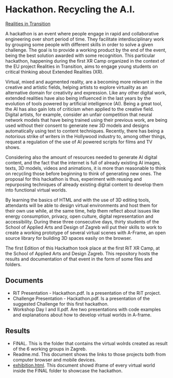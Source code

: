 # Hackathon. Recycling the A.I.
[Realities in Transition](https://www.realities-in-transition.eu/)

A hackathon is an event where people engage in rapid and collaborative engineering over short period of time. They facilitate interdisciplinary work by grouping some people with different skills in order to solve a given challenge. The goal is to provide a working product by the end of the event, being the best solution awarded with some recognition. This particular hackathon, happening during the first XR Camp organized in the context of the EU project Realities in Transition, aims to engage young students on critical thinking about Extended Realities (XR).

Virtual, mixed and augmented reality, are a becoming more relevant in the creative and artistic fields, helping artists to explore virtuality as an alternative domain for creativity and expression. Like any other digital work, extended realities have also being influenced in the last years by the evolution of tools powered by artificial intelligence (AI). Being a great tool, the AI has also gain lots of criticism when applied to the creative field. Digital artists, for example, consider an unfair competition that neural network models that have being trained using their previous work, are being used without their consent to generate new 3D models and designs automatically using text to content techniques. Recently, there has being a notorious strike of writers in the Hollywood industry to, among other things, request a regulation of the use of AI powered scripts for films and TV shows.

Considering also the amount of resources needed to generate AI digital content, and the fact that the internet is full of already existing AI images, texts, 3D models, videos and animations, it is more than reasonable to think on recycling those before beginning to think of generating new ones. The proposal for this hackathon is thus, experiment with reusing and repurposing techniques of already existing digital content to develop them into functional virtual worlds.

By learning the basics of HTML and with the use of 3D editing tools, attendants will be able to design virtual environments and host them for their own use while, at the same time, help them reflect about issues like energy consumption, privacy, open culture, digital representation and accessibility. During these three consecutive days, thirty students of the School of Applied Arts and Design of Zagreb will put their skills to work to create a working prototype of several virtual scenes with A-Frame, an open source library for building 3D spaces easily on the browser.

The first Edition of this Hackathon took place at the first RiT XR Camp, at the School of Applied Arts and Design Zagreb. This repository hosts the results and documentation of that event in the form of some files and folders. 

## Documents
* RiT Presentation - Hackathon.pdf. Is a presentation of the RiT project.
* Challenge Presentation - Hackathon.pdf. Is a presentation of the suggested Challenge for this first hackathon.
* Workshop Day I and II.pdf. Are two presentations with code examples and explanations about how to develop virtual worlds in A-frame.

## Results
* FINAL. This is the folder that contains the virtual wolrds created as result of the 6 working groups in Zagreb.
* Readme.md. This document shows the links to those projects both from computer browser and mobile devices.
* [exhibition.html](https://laverbenaelectronica.github.io/vr/hackaton/FINAL/exhibition.html). This document showd iframe of every virtual world inside the FINAL folder to showcase the hackathon.
